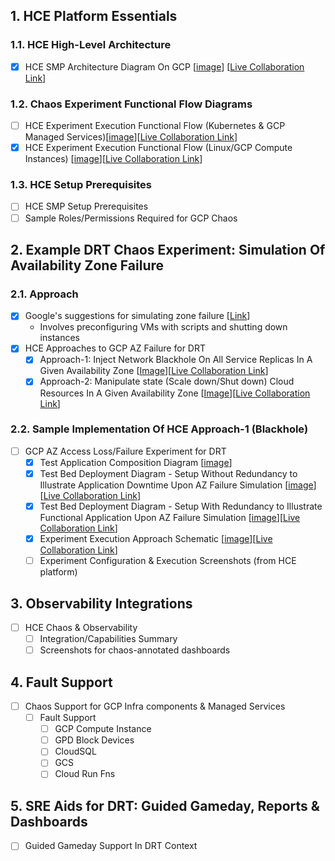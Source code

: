 ## 1. HCE Platform Essentials

### 1.1. HCE High-Level Architecture

- [x] HCE SMP Architecture Diagram On GCP [[image](https://github.com/ksatchit/hce-gcp-support-details/blob/main/HCE-SMP-Architecture-Diagram-On-GCP.png)] [[Live Collaboration Link](https://excalidraw.com/#room=68a28ae7f6ac0df63cc9,VfK45r0Ku-EMdCSEvjLNeg)]

### 1.2. Chaos Experiment Functional Flow Diagrams 

- [ ] HCE Experiment Execution Functional Flow (Kubernetes & GCP Managed Services)[[image](link)][[Live Collaboration Link]()]
- [x] HCE Experiment Execution Functional Flow (Linux/GCP Compute Instances) [[image](https://github.com/ksatchit/hce-gcp-support-details/blob/main/HCE-Linux-Chaos-Experiment-Flow.png)][[Live Collaboration Link](https://excalidraw.com/#room=0140424485a7f1245b69,VQKNny2RueeCcYq-KaY8eg)]

### 1.3. HCE Setup Prerequisites

- [ ] HCE SMP Setup Prerequisites
- [ ] Sample Roles/Permissions Required for GCP Chaos

## 2. Example DRT Chaos Experiment: Simulation Of Availability Zone Failure 

### 2.1. Approach 

- [x] Google's suggestions for simulating zone failure [[Link](https://cloud.google.com/compute/docs/instance-groups/regional-mig-simulate-zonal-outage)]
  - Involves preconfiguring VMs with scripts and shutting down instances 
- [x] HCE Approaches to GCP AZ Failure for DRT
  - [x] Approach-1: Inject Network Blackhole On All Service Replicas In A Given Availability Zone [[Image](https://github.com/ksatchit/hce-gcp-support-details/blob/main/HCE-AZ-Failure-Simulation-Approach-1.png)][[Live Collaboration Link](https://excalidraw.com/#room=a4771ec76bfd4b2ffad3,ctv8jW6pJ07YfS7VdhlaAA)]
  - [x] Approach-2: Manipulate state (Scale down/Shut down) Cloud Resources In A Given Availability Zone [[Image](https://github.com/ksatchit/hce-gcp-support-details/blob/main/HCE-AZ-Failure-Simulation-Approach-2.png)][[Live Collaboration Link](https://excalidraw.com/#room=cf92d9fcd245f786a462,bRROwBoYl6LJ7tYEf-hnKA)]

### 2.2. Sample Implementation Of HCE Approach-1 (Blackhole) 

- [ ] GCP AZ Access Loss/Failure Experiment for DRT 
  - [x] Test Application Composition Diagram [[image](https://github.com/ksatchit/hce-gcp-support-details/blob/main/Bank-Of-Anthos.png)]
  - [x] Test Bed Deployment Diagram - Setup Without Redundancy to Illustrate Application Downtime Upon AZ Failure Simulation [[image](https://github.com/ksatchit/hce-gcp-support-details/blob/main/App-Setup-Without-Redundancy.png)][[Live Collaboration Link](https://excalidraw.com/#room=a1e41248ac23284542f6,p190EVKJurRAMTerRJSzWw)]
  - [x] Test Bed Deployment Diagram - Setup With Redundancy to Illustrate Functional Application Upon AZ Failure Simulation [[image](https://github.com/ksatchit/hce-gcp-support-details/blob/main/App-Setup-With-Redundancy.png)][[Live Collaboration Link](https://excalidraw.com/#room=438dd3cbeb5b0160ed7e,9wNjAzWlk3fJJHOh7LRAHw)]
  - [x] Experiment Execution Approach Schematic [[image](https://github.com/ksatchit/hce-gcp-support-details/blob/main/Experiment-Execution-Approach-Schematic.png)][[Live Collaboration Link](https://excalidraw.com/#room=ce19994b332c23537ea6,ORPUILw7vEiq9zPnNchBVw)]
  - [ ] Experiment Configuration & Execution Screenshots (from HCE platform)

## 3. Observability Integrations 

- [ ] HCE Chaos & Observability  
   - [ ] Integration/Capabilities Summary 
   - [ ] Screenshots for chaos-annotated dashboards

## 4. Fault Support 
 
- [ ] Chaos Support for GCP Infra components & Managed Services 
  - [ ] Fault Support
    - [ ] GCP Compute Instance
    - [ ] GPD Block Devices
    - [ ] CloudSQL
    - [ ] GCS
    - [ ] Cloud Run Fns

## 5. SRE Aids for DRT: Guided Gameday, Reports & Dashboards 

- [ ] Guided Gameday Support In DRT Context 
   
